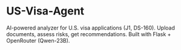 # US-Visa-Agent
AI-powered analyzer for U.S. visa applications (J1, DS-160). Upload documents, assess risks, get recommendations. Built with Flask + OpenRouter (Qwen-23B).
